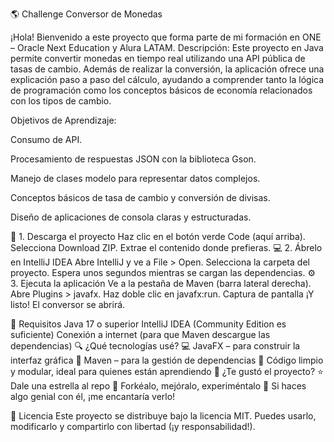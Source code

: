 🌎 Challenge Conversor de Monedas



¡Hola! Bienvenido a este proyecto que forma parte de mi formación en ONE – Oracle Next Education y Alura LATAM.
Descripción: Este proyecto en Java permite convertir monedas en tiempo real utilizando una API pública de tasas de cambio. Además de realizar la conversión, la aplicación ofrece una explicación paso a paso del cálculo, ayudando a comprender tanto la lógica de programación como los conceptos básicos de economía relacionados con los tipos de cambio.

Objetivos de Aprendizaje:

Consumo de API.

Procesamiento de respuestas JSON con la biblioteca Gson.

Manejo de clases modelo para representar datos complejos.

Conceptos básicos de tasa de cambio y conversión de divisas.

Diseño de aplicaciones de consola claras y estructuradas.

🔽 1. Descarga el proyecto
Haz clic en el botón verde Code (aquí arriba).
Selecciona Download ZIP.
Extrae el contenido donde prefieras.
💻 2. Ábrelo en IntelliJ IDEA
Abre IntelliJ y ve a File > Open.
Selecciona la carpeta del proyecto.
Espera unos segundos mientras se cargan las dependencias.
⚙️ 3. Ejecuta la aplicación
Ve a la pestaña de Maven (barra lateral derecha).
Abre Plugins > javafx.
Haz doble clic en javafx:run.
Captura de pantalla
¡Y listo! El conversor se abrirá.

🧰 Requisitos
Java 17 o superior
IntelliJ IDEA (Community Edition es suficiente)
Conexión a internet (para que Maven descargue las dependencias)
🔍 ¿Qué tecnologías usé?
💻 JavaFX – para construir la interfaz gráfica
🧱 Maven – para la gestión de dependencias
🧼 Código limpio y modular, ideal para quienes están aprendiendo
🙌 ¿Te gustó el proyecto?
⭐ Dale una estrella al repo
🔁 Forkéalo, mejóralo, experiméntalo
📢 Si haces algo genial con él, ¡me encantaría verlo!

📄 Licencia
Este proyecto se distribuye bajo la licencia MIT. Puedes usarlo, modificarlo y compartirlo con libertad (¡y responsabilidad!).

